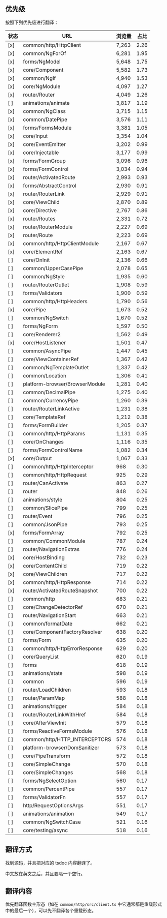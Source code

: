 ## 优先级

按照下列优先级进行翻译：

状态|URL|浏览量|占比
---|---|---|----
[x] |common/http/HttpClient | 7,263 | 2.26
[x] |common/NgForOf | 6,281 | 1.95
[x] |forms/NgModel | 5,648 | 1.75
[x] |core/Component | 5,582 | 1.73
[x] |common/NgIf | 4,940 | 1.53
[x] |core/NgModule | 4,097 | 1.27
[x] |router/Router | 4,049 | 1.26
[ ] |animations/animate | 3,817 | 1.19
[x] |common/NgClass | 3,715 | 1.15
[x] |common/DatePipe | 3,576 | 1.11
[x] |forms/FormsModule | 3,381 | 1.05
[x] |core/Input | 3,354 | 1.04
[x] |core/EventEmitter | 3,202 | 0.99
[x] |core/Injectable | 3,177 | 0.99
[x] |forms/FormGroup | 3,096 | 0.96
[x] |forms/FormControl | 3,034 | 0.94
[x] |router/ActivatedRoute | 2,993 | 0.93
[x] |forms/AbstractControl | 2,930 | 0.91
[x] |router/RouterLink | 2,929 | 0.91
[x] |core/ViewChild | 2,870 | 0.89
[x] |core/Directive | 2,767 | 0.86
[x] |router/Routes | 2,331 | 0.72
[x] |router/RouterModule | 2,227 | 0.69
[x] |router/Route | 2,223 | 0.69
[x] |common/http/HttpClientModule | 2,167 | 0.67
[x] |core/ElementRef | 2,163 | 0.67
[ ] |core/OnInit | 2,136 | 0.66
[ ] |common/UpperCasePipe | 2,078 | 0.65
[ ] |common/NgStyle | 1,935 | 0.60
[ ] |router/RouterOutlet | 1,908 | 0.59
[ ] |forms/Validators | 1,900 | 0.59
[ ] |common/http/HttpHeaders | 1,790 | 0.56
[x] |core/Pipe | 1,673 | 0.52
[ ] |common/NgSwitch | 1,670 | 0.52
[ ] |forms/NgForm | 1,597 | 0.50
[ ] |core/Renderer2 | 1,562 | 0.49
[x] |core/HostListener | 1,501 | 0.47
[ ] |common/AsyncPipe | 1,447 | 0.45
[ ] |core/ViewContainerRef | 1,367 | 0.42
[ ] |common/NgTemplateOutlet | 1,337 | 0.42
[ ] |common/Location | 1,306 | 0.41
[ ] |platform-browser/BrowserModule | 1,281 | 0.40
[ ] |common/DecimalPipe | 1,275 | 0.40
[ ] |common/CurrencyPipe | 1,260 | 0.39
[ ] |router/RouterLinkActive | 1,231 | 0.38
[ ] |core/TemplateRef | 1,212 | 0.38
[ ] |forms/FormBuilder | 1,205 | 0.37
[ ] |common/http/HttpParams | 1,131 | 0.35
[ ] |core/OnChanges | 1,116 | 0.35
[ ] |forms/FormControlName | 1,082 | 0.34
[x] |core/Output | 1,067 | 0.33
[ ] |common/http/HttpInterceptor | 968 | 0.30
[ ] |common/http/HttpRequest | 925 | 0.29
[ ] |router/CanActivate | 863 | 0.27
[ ] |router | 848 | 0.26
[ ] |animations/style | 804 | 0.25
[ ] |common/SlicePipe | 799 | 0.25
[ ] |router/Event | 796 | 0.25
[ ] |common/JsonPipe | 793 | 0.25
[x] |forms/FormArray | 792 | 0.25
[ ] |common/CommonModule | 787 | 0.24
[ ] |router/NavigationExtras | 776 | 0.24
[x] |core/HostBinding | 732 | 0.23
[x] |core/ContentChild | 719 | 0.22
[x] |core/ViewChildren | 717 | 0.22
[x] |common/http/HttpResponse | 714 | 0.22
[x] |router/ActivatedRouteSnapshot | 700 | 0.22
[ ] |common/http | 683 | 0.21
[ ] |core/ChangeDetectorRef | 670 | 0.21
[ ] |router/NavigationStart | 663 | 0.21
[ ] |common/formatDate | 662 | 0.21
[ ] |core/ComponentFactoryResolver | 638 | 0.20
[ ] |forms/Form | 635 | 0.20
[ ] |common/http/HttpErrorResponse | 629 | 0.20
[ ] |core/QueryList | 620 | 0.19
[ ] |forms | 618 | 0.19
[ ] |animations/state | 598 | 0.19
[ ] |common | 596 | 0.19
[ ] |router/LoadChildren | 593 | 0.18
[ ] |router/ParamMap | 588 | 0.18
[ ] |animations/trigger | 584 | 0.18
[ ] |router/RouterLinkWithHref | 584 | 0.18
[ ] |core/AfterViewInit | 579 | 0.18
[ ] |forms/ReactiveFormsModule | 576 | 0.18
[ ] |common/http/HTTP_INTERCEPTORS | 574 | 0.18
[ ] |platform-browser/DomSanitizer | 573 | 0.18
[ ] |core/PipeTransform | 572 | 0.18
[ ] |core/SimpleChange | 570 | 0.18
[ ] |core/SimpleChanges | 568 | 0.18
[ ] |forms/NgSelectOption | 560 | 0.17
[ ] |common/PercentPipe | 557 | 0.17
[ ] |forms/ValidatorFn | 557 | 0.17
[ ] |http/RequestOptionsArgs | 551 | 0.17
[ ] |animations/animation | 549 | 0.17
[ ] |common/NgSwitchCase | 521 | 0.16
[ ] |core/testing/async | 518 | 0.16

## 翻译方式

找到源码，并且把对应的 tsdoc 内容翻译了。

中文放在英文之后，并且要隔一个空行。

## 翻译内容

优先翻译函数主形态（如在 `common/http/src/client.ts` 中它通常都是重载形式中的最后一个），可以先不翻译各个重载形态。
